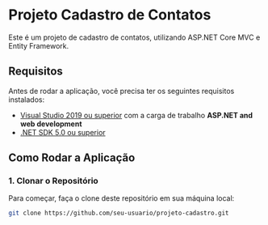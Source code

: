 # Projeto Cadastro de Contatos

Este é um projeto de cadastro de contatos, utilizando ASP.NET Core MVC e Entity Framework.

## Requisitos

Antes de rodar a aplicação, você precisa ter os seguintes requisitos instalados:

- [Visual Studio 2019 ou superior](https://visualstudio.microsoft.com/) com a carga de trabalho **ASP.NET and web development**
- [.NET SDK 5.0 ou superior](https://dotnet.microsoft.com/download)

## Como Rodar a Aplicação

### 1. Clonar o Repositório

Para começar, faça o clone deste repositório em sua máquina local:

```bash
git clone https://github.com/seu-usuario/projeto-cadastro.git
